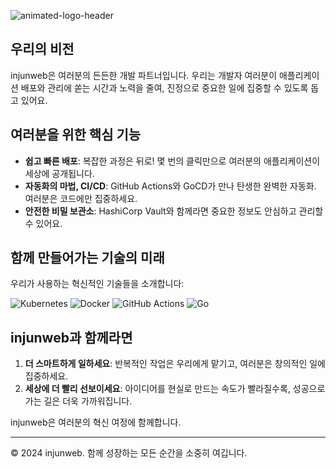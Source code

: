 ![animated-logo-header](https://github.com/user-attachments/assets/5ace60b5-f742-40c2-a3ba-eac0e732a91d)

## 우리의 비전
injunweb은 여러분의 든든한 개발 파트너입니다. 우리는 개발자 여러분이 애플리케이션 배포와 관리에 쏟는 시간과 노력을 줄여, 진정으로 중요한 일에 집중할 수 있도록 돕고 있어요.

## 여러분을 위한 핵심 기능
- **쉽고 빠른 배포**: 복잡한 과정은 뒤로! 몇 번의 클릭만으로 여러분의 애플리케이션이 세상에 공개됩니다.
- **자동화의 마법, CI/CD**: GitHub Actions와 GoCD가 만나 탄생한 완벽한 자동화. 여러분은 코드에만 집중하세요.
- **안전한 비밀 보관소**: HashiCorp Vault와 함께라면 중요한 정보도 안심하고 관리할 수 있어요.

## 함께 만들어가는 기술의 미래
우리가 사용하는 혁신적인 기술들을 소개합니다:

![Kubernetes](https://img.shields.io/badge/-Kubernetes-326CE5?style=flat-square&logo=kubernetes&logoColor=white)
![Docker](https://img.shields.io/badge/-Docker-2496ED?style=flat-square&logo=docker&logoColor=white)
![GitHub Actions](https://img.shields.io/badge/-GitHub_Actions-2088FF?style=flat-square&logo=github-actions&logoColor=white)
![Go](https://img.shields.io/badge/-Go-00ADD8?style=flat-square&logo=go&logoColor=white)

## injunweb과 함께라면
1. **더 스마트하게 일하세요**: 반복적인 작업은 우리에게 맡기고, 여러분은 창의적인 일에 집중하세요.
2. **세상에 더 빨리 선보이세요**: 아이디어를 현실로 만드는 속도가 빨라질수록, 성공으로 가는 길은 더욱 가까워집니다.

injunweb은 여러분의 혁신 여정에 함께합니다.

---
© 2024 injunweb. 함께 성장하는 모든 순간을 소중히 여깁니다.
